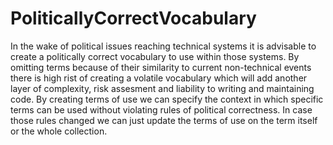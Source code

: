 # PoliticallyCorrectVocabulary

In the wake of political issues reaching technical systems it is advisable to create a politically correct vocabulary to use within those systems.
By omitting terms because of their similarity to current non-technical events there is high rist of creating a volatile vocabulary which will add another layer of complexity, risk assesment and liability to writing and maintaining code.
By creating terms of use we can specify the context in which specific terms can be used without violating rules of political correctness.
In case those rules changed we can just update the terms of use on the term itself or the whole collection.
